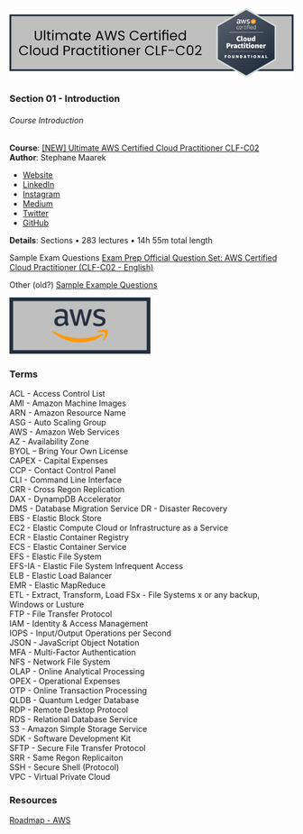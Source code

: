 ![AWS-banner](Data/Images/AWS-Certified-Cloud-Practitioner-CLF-C02-Banner.png)
<!--
### Ultimate AWS Certified Cloud Practitioner CLF-C02
-->
### Section 01 - Introduction

###### Course Introduction
**Course**: [[NEW] Ultimate AWS Certified Cloud Practitioner CLF-C02](https://www.udemy.com/course/aws-certified-cloud-practitioner-new/)  
**Author**: Stephane Maarek  
- [Website](https://www.stephanemaarek.com/)  
- [LinkedIn](https://www.linkedin.com/in/stephanemaarek)  
- [Instagram](https://Instagram.com/stephanemaarek)  
- [Medium](https://medium.com/@stephane.maarek)  
- [Twitter](https://twitter.com/stephanemaarek)  
- [GitHub](https://github.com/simplesteph)

**Details**: Sections • 283 lectures • 14h 55m total length

Sample Exam Questions [
Exam Prep Official Question Set: AWS Certified Cloud Practitioner (CLF-C02 - English)](https://explore.skillbuilder.aws/learn/course/external/view/elearning/14050/aws-certified-cloud-practioner-official-practice-question-set-clf-c02-english)

Other (old?) [Sample Example Questions](https://d1.awsstatic.com/training-and-certification/docs-cloud-practitioner/AWS-Certified-Cloud-Practitioner_Sample-Questions.pdf)

![AWS-banner](Data/Images/AWS-Certified-Cloud-Practitioner-CLF-C02-ImageLink.png)

### Terms
ACL - Access Control List  
AMI - Amazon Machine Images  
ARN - Amazon Resource Name  
ASG - Auto Scaling Group  
AWS - Amazon Web Services  
AZ - Availability Zone  
BYOL – Bring Your Own License  
CAPEX - Capital Expenses  
CCP - Contact Control Panel  
CLI - Command Line Interface  
CRR - Cross Regon Replication  
DAX - DynampDB Accelerator  
DMS - Database Migration Service
DR - Disaster Recovery  
EBS - Elastic Block Store  
EC2 - Elastic Compute Cloud or Infrastructure as a Service  
ECR - Elastic Container Registry  
ECS - Elastic Container Service  
EFS - Elastic File System  
EFS-IA - Elastic File System Infrequent Access  
ELB - Elastic Load Balancer  
EMR - Elastic MapReduce  
ETL - Extract, Transform, Load
FSx - File Systems x or any backup, Windows or Lusture  
FTP - File Transfer Protocol  
IAM - Identity & Access Management  
IOPS - Input/Output Operations per Second  
JSON - JavaScript Object Notation  
MFA - Multi-Factor Authentication  
NFS - Network File System  
OLAP - Online Analytical Processing  
OPEX - Operational Expenses  
OTP - Online Transaction Processing  
QLDB - Quantum Ledger Database  
RDP - Remote Desktop Protocol  
RDS - Relational Database Service  
S3 - Amazon Simple Storage Service  
SDK - Software Development Kit  
SFTP - Secure File Transfer Protocol  
SRR - Same Regon Replicaiton  
SSH - Secure Shell (Protocol)  
VPC - Virtual Private Cloud  

### Resources

[Roadmap - AWS](https://roadmap.sh/aws)
